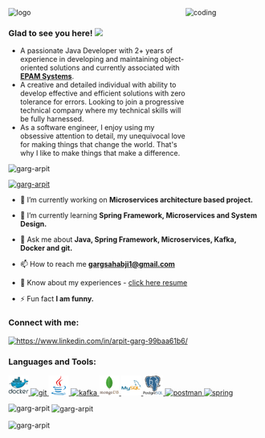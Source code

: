 ![logo](https://github.com/garg-arpit/garg-arpit/blob/main/github-header-image.png)
<img align="right" alt="coding" width="30%" height="280" src="https://i.pinimg.com/originals/e8/f4/53/e8f453469a3ec97ecd354df465d73913.gif">
### Glad to see you here!</a> <img src="https://media.giphy.com/media/hvRJCLFzcasrR4ia7z/giphy.gif" width="25"> </samp>

- A passionate Java Developer with 2+ years of experience in developing and maintaining object-oriented solutions and currently associated with **[EPAM Systems](https://www.epam.com/)**. 
- A creative and detailed individual with ability to develop effective and efficient solutions with zero tolerance for errors. Looking to join a progressive technical company where my technical skills will be fully harnessed. 
- As a software engineer, I enjoy using my obsessive attention to detail, my unequivocal love for making things that change the world. That's why I like to make things that make a difference.

<p align="left"> <img src="https://komarev.com/ghpvc/?username=garg-arpit&label=Profile%20views&color=0e75b6&style=flat" alt="garg-arpit" /> </p>

<p align="left"> <a href="https://github.com/ryo-ma/github-profile-trophy"><img src="https://github-profile-trophy.vercel.app/?username=garg-arpit" alt="garg-arpit" /></a> </p>

- 🔭 I’m currently working on **Microservices architecture based project.**

- 🌱 I’m currently learning **Spring Framework, Microservices and System Design.**

- 💬 Ask me about **Java, Spring Framework, Microservices, Kafka, Docker and git.**

- 📫 How to reach me **gargsahabji1@gmail.com**

- 📄 Know about my experiences - [click here resume](https://drive.google.com/file/d/1d2NsPEEqID4AJm2-Z79OmVKnAaIwSIrx/view?usp=share_link)

- ⚡ Fun fact **I am funny.**

<h3 align="left">Connect with me:</h3>
<p align="left">
<a href="https://linkedin.com/in/https://www.linkedin.com/in/arpit-garg-99baa61b6/" target="blank"><img align="center" src="https://raw.githubusercontent.com/rahuldkjain/github-profile-readme-generator/master/src/images/icons/Social/linked-in-alt.svg" alt="https://www.linkedin.com/in/arpit-garg-99baa61b6/" height="30" width="40" /></a>
</p>

<h3 align="left">Languages and Tools:</h3>
<p align="left"> <a href="https://www.docker.com/" target="_blank" rel="noreferrer"> <img src="https://raw.githubusercontent.com/devicons/devicon/master/icons/docker/docker-original-wordmark.svg" alt="docker" width="40" height="40"/> </a> <a href="https://git-scm.com/" target="_blank" rel="noreferrer"> <img src="https://www.vectorlogo.zone/logos/git-scm/git-scm-icon.svg" alt="git" width="40" height="40"/> </a> <a href="https://www.java.com" target="_blank" rel="noreferrer"> <img src="https://raw.githubusercontent.com/devicons/devicon/master/icons/java/java-original.svg" alt="java" width="40" height="40"/> </a> <a href="https://kafka.apache.org/" target="_blank" rel="noreferrer"> <img src="https://www.vectorlogo.zone/logos/apache_kafka/apache_kafka-icon.svg" alt="kafka" width="40" height="40"/> </a> <a href="https://www.mongodb.com/" target="_blank" rel="noreferrer"> <img src="https://raw.githubusercontent.com/devicons/devicon/master/icons/mongodb/mongodb-original-wordmark.svg" alt="mongodb" width="40" height="40"/> </a> <a href="https://www.mysql.com/" target="_blank" rel="noreferrer"> <img src="https://raw.githubusercontent.com/devicons/devicon/master/icons/mysql/mysql-original-wordmark.svg" alt="mysql" width="40" height="40"/> </a> <a href="https://www.postgresql.org" target="_blank" rel="noreferrer"> <img src="https://raw.githubusercontent.com/devicons/devicon/master/icons/postgresql/postgresql-original-wordmark.svg" alt="postgresql" width="40" height="40"/> </a> <a href="https://postman.com" target="_blank" rel="noreferrer"> <img src="https://www.vectorlogo.zone/logos/getpostman/getpostman-icon.svg" alt="postman" width="40" height="40"/> </a> <a href="https://spring.io/" target="_blank" rel="noreferrer"> <img src="https://www.vectorlogo.zone/logos/springio/springio-icon.svg" alt="spring" width="40" height="40"/> </a> </p>

<p><img align="left" src="https://github-readme-stats.vercel.app/api/top-langs?username=garg-arpit&show_icons=true&locale=en&layout=compact" alt="garg-arpit" /></p>

<p>&nbsp;<img align="center" src="https://github-readme-stats.vercel.app/api?username=garg-arpit&show_icons=true&locale=en" alt="garg-arpit" /></p>

<p><img align="center" src="https://github-readme-streak-stats.herokuapp.com/?user=garg-arpit&" alt="garg-arpit" /></p>
